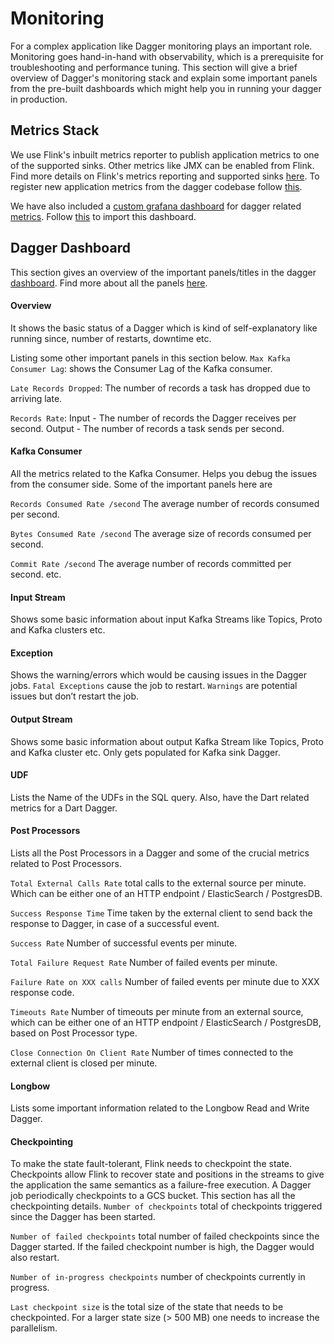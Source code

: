 # Monitoring

For a complex application like Dagger monitoring plays an important role.
Monitoring goes hand-in-hand with observability, which is a prerequisite for troubleshooting and performance tuning.
This section will give a brief overview of Dagger's monitoring stack and explain some important panels from the pre-built dashboards which might help you in running your dagger in production.

## Metrics Stack

We use Flink's inbuilt metrics reporter to publish application metrics to one of the supported sinks. Other metrics like JMX can be enabled from Flink. Find more details on Flink's metrics reporting and supported sinks [here](https://ci.apache.org/projects/flink/flink-docs-release-1.9/monitoring/metrics.html#reporter).
To register new application metrics from the dagger codebase follow [this](https://ci.apache.org/projects/flink/flink-docs-release-1.9/monitoring/metrics.html#registering-metrics/).

We have also included a [custom grafana dashboard](https://github.com/goto/dagger/blob/main/docs/static/assets/dagger-grafana-dashboard.json) for dagger related [metrics](../reference/metrics.md).
Follow [this](https://grafana.com/docs/grafana/latest/dashboards/export-import/) to import this dashboard.

## Dagger Dashboard

This section gives an overview of the important panels/titles in the dagger [dashboard](https://github.com/goto/dagger/blob/main/docs/static/assets/dagger-grafana-dashboard.json).
Find more about all the panels [here](../reference/metrics.md).

#### Overview

It shows the basic status of a Dagger which is kind of self-explanatory like running since, number of restarts, downtime etc.

Listing some other important panels in this section below.
`Max Kafka Consumer Lag`: shows the Consumer Lag of the Kafka consumer.

`Late Records Dropped`: The number of records a task has dropped due to arriving late.

`Records Rate`: Input - The number of records the Dagger receives per second. Output - The number of records a task sends per second.

#### Kafka Consumer

All the metrics related to the Kafka Consumer. Helps you debug the issues from the consumer side. Some of the important panels here are

`Records Consumed Rate /second` The average number of records consumed per second.

`Bytes Consumed Rate /second` The average size of records consumed per second.

`Commit Rate /second` The average number of records committed per second. etc.

#### Input Stream

Shows some basic information about input Kafka Streams like Topics, Proto and Kafka clusters etc.

#### Exception

Shows the warning/errors which would be causing issues in the Dagger jobs.
`Fatal Exceptions` cause the job to restart.
`Warnings` are potential issues but don’t restart the job.

#### Output Stream

Shows some basic information about output Kafka Stream like Topics, Proto and Kafka cluster etc. Only gets populated for Kafka sink Dagger.

#### UDF

Lists the Name of the UDFs in the SQL query. Also, have the Dart related metrics for a Dart Dagger.

#### Post Processors

Lists all the Post Processors in a Dagger and some of the crucial metrics related to Post Processors.

`Total External Calls Rate` total calls to the external source per minute. Which can be either one of an HTTP endpoint / ElasticSearch / PostgresDB.

`Success Response Time` Time taken by the external client to send back the response to Dagger, in case of a successful event.

`Success Rate` Number of successful events per minute.

`Total Failure Request Rate` Number of failed events per minute.

`Failure Rate on XXX calls` Number of failed events per minute due to XXX response code.

`Timeouts Rate` Number of timeouts per minute from an external source, which can be either one of an HTTP endpoint / ElasticSearch / PostgresDB, based on Post Processor type.

`Close Connection On Client Rate` Number of times connected to the external client is closed per minute.

#### Longbow

Lists some important information related to the Longbow Read and Write Dagger.

#### Checkpointing

To make the state fault-tolerant, Flink needs to checkpoint the state. Checkpoints allow Flink to recover state and positions in the streams to give the application the same semantics as a failure-free execution. A Dagger job periodically checkpoints to a GCS bucket. This section has all the checkpointing details.
`Number of checkpoints` total of checkpoints triggered since the Dagger has been started.

`Number of failed checkpoints` total number of failed checkpoints since the Dagger started. If the failed checkpoint number is high, the Dagger would also restart.

`Number of in-progress checkpoints` number of checkpoints currently in progress.

`Last checkpoint size` is the total size of the state that needs to be checkpointed. For a larger state size (> 500 MB) one needs to increase the parallelism.
